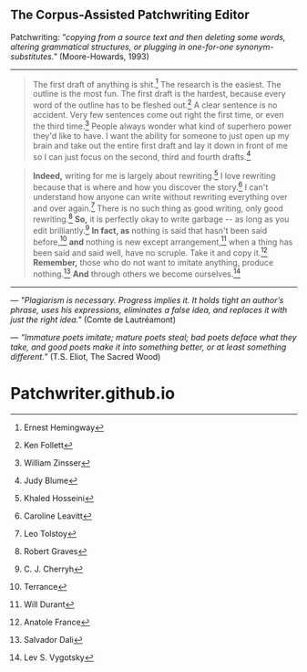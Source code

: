## The Corpus-Assisted Patchwriting Editor ##

Patchwriting: _"copying from a source text and then deleting some words, altering grammatical structures, or plugging in one-for-one synonym-substitutes."_ (Moore-Howards, 1993)

---


> The first draft of anything is shit.[^EH] The research is the easiest. The outline is the most fun. The first draft is the hardest, because every word of the outline has to be fleshed out.[^KF] A clear sentence is no accident. Very few sentences come out right the first time, or even the third time.[^WZ] People always wonder what kind of superhero power they'd like to have. I want the ability for someone to just open up my brain and take out the entire first draft and lay it down in front of me so I can just focus on the second, third and fourth drafts.[^JB]


> __Indeed,__ writing for me is largely about rewriting.[^KH] 
I love rewriting because that is where and how you discover the story.[^CL] I can't understand how anyone can write without rewriting everything over and over again.[^LT] There is no such thing as good writing, only good rewriting.[^RG] __So,__ it is perfectly okay to write garbage -- as long as you edit brilliantly.[^CJC] __In fact, as__ nothing is said that hasn't been said before,[^T] __and__ nothing is new except arrangement,[^WD] when a thing has been said and said well, have no scruple. Take it and copy it.[^AF] __Remember,__ those who do not want to imitate anything, produce nothing.[^SD] __And__ through others we become ourselves.[^LV]


---

― _"Plagiarism is necessary. Progress implies it. It holds tight an author’s phrase, uses his expressions, eliminates a false idea, and replaces it with just the right idea."_ (Comte de Lautréamont)

― _“Immature poets imitate; mature poets steal; bad poets deface what they take, and good poets make it into something better, or at least something different.”_ (T.S. Eliot, The Sacred Wood)

[^T]: Terrance 
[^WD]: Will Durant
[^LV]: Lev S. Vygotsky
[^SD]: Salvador Dali
[^AF]: Anatole France
[^EH]: Ernest Hemingway
[^JB]: Judy Blume
[^WS]: Will Shetterly
[^MA]: Margaret Atwood
[^AL]: Anne Lamott
[^CJC]: C. J. Cherryh
[^KH]: Khaled Hosseini
[^LT]: Leo Tolstoy
[^RG]: Robert Graves
[^CL]: Caroline Leavitt
[^KF]: Ken Follett
[^TS]: Ted Solotaroff
[^WZ]: William Zinsser

# Patchwriter.github.io #
